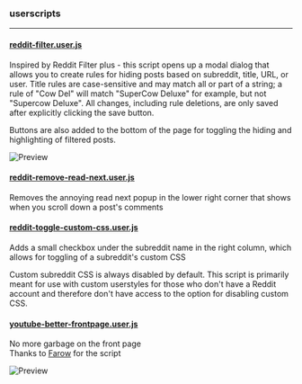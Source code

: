 ### userscripts

***

#### [reddit-filter.user.js](reddit-filter.user.js)
Inspired by Reddit Filter plus - this script opens up a modal dialog that allows you to create rules for hiding posts
based on subreddit, title, URL, or user. Title rules are case-sensitive and may match all or part of a string; a rule of
"Cow Del" will match "SuperCow Deluxe" for example, but not "Supercow Deluxe". All changes, including rule deletions,
are only saved after explicitly clicking the save button.

Buttons are also added to the bottom of the page for toggling the hiding and highlighting of filtered posts.

![Preview](https://sr.ht/E3CY.png)

#### [reddit-remove-read-next.user.js](reddit-remove-read-next.user.js)
Removes the annoying read next popup in the lower right corner that shows when you scroll down a post's comments

#### [reddit-toggle-custom-css.user.js](reddit-toggle-custom-css.user.js)
Adds a small checkbox under the subreddit name in the right column, which allows for toggling of a subreddit's custom
CSS

Custom subreddit CSS is always disabled by default. This script is primarily meant for use with custom userstyles for
those who don't have a Reddit account and therefore don't have access to the option for disabling custom CSS.

#### [youtube-better-frontpage.user.js](youtube-better-frontpage.user.js)
No more garbage on the front page  
Thanks to [Farow](https://github.com/Farow) for the script

![Preview](https://sr.ht/aG1d.png)
